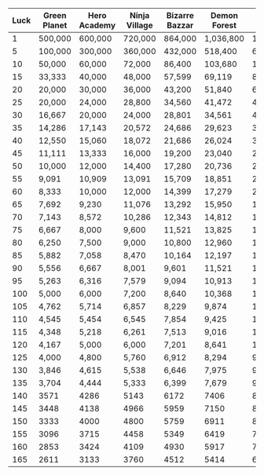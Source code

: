 | Luck | Green Planet | Hero Academy | Ninja Village | Bizarre Bazzar | Demon Forest | Cursed City | Spirit Town | Land of Ants | Sawblade City | Land of Giants | Marine Fortness | Virtual Palace | New World A | New World B |
|------|--------------|--------------|---------------|----------------|--------------|-------------|-------------|--------------|---------------|-----------------|------------------|-----------------|-------------|-------------|
| 1    | 500,000      | 600,000      | 720,000       | 864,000        | 1,036,800    | 1,244,160   | 1,492,992   | 1,791,590    | 2,149,908     | 2,579,890       | 3,095,868        | 3,715,041       | 4,458,049   | 5,349,659   |
| 5    | 100,000      | 300,000      | 360,000       | 432,000        | 518,400      | 622,080     | 746,496     | 895,795      | 1,074,954     | 1,151,934       | 1,247,511        | 743,008         | ?           | ?           |
| 10   | 50,000       | 60,000       | 72,000        | 86,400         | 103,680      | 124,416     | 149,299     | 179,159      | 214,990       | 238,595         | 281,722          | 371,504         | ?           | ?           |
| 15   | 33,333       | 40,000       | 48,000        | 57,599         | 69,119       | 82,943      | 99,532      | 119,438      | 143,326       | 171,991         | 206,389          | 247,667         | ?           | ?           |
| 20   | 20,000       | 30,000       | 36,000        | 43,200         | 51,840       | 62,208      | 74,650      | 89,580       | 107,495       | 128,995         | 154,793          | 185,752         | ?           | ?           |
| 25   | 20,000       | 24,000       | 28,800        | 34,560         | 41,472       | 49,766      | 59,720      | 71,664       | 85,996        | 103,196         | 123,835          | 148,602         | ?           | ?           |
| 30   | 16,667       | 20,000       | 24,000        | 28,801         | 34,561       | 41,473      | 49,767      | 59,721       | 71,665        | 85,998          | 103,198          | 123,837         | ?           | ?           |
| 35   | 14,286       | 17,143       | 20,572        | 24,686         | 29,623       | 35,548      | 42,658      | 51,189       | 61,427        | 73,713          | 88,455           | 106,146         | ?           | ?           |
| 40   | 12,550       | 15,060       | 18,072        | 21,686         | 26,024       | 31,228      | 37,474      | 44,969       | 53,963        | 64,755          | 77,706           | 93,248          | ?           | ?           |
| 45   | 11,111       | 13,333       | 16,000        | 19,200         | 23,040       | 27,648      | 33,177      | 39,813       | 47,775        | 57,330          | 68,796           | 82,556          | ?           | ?           |
| 50   | 10,000       | 12,000       | 14,400        | 17,280         | 20,736       | 24,883      | 29,860      | 35,832       | 42,998        | 51,598          | 61,917           | 74,301          | ?           | ?           |
| 55   | 9,091        | 10,909       | 13,091        | 15,709         | 18,851       | 22,621      | 27,146      | 32,575       | 39,090        | 46,908          | 56,289           | 67,547          | ?           | ?           |
| 60   | 8,333        | 10,000       | 12,000        | 14,399         | 17,279       | 20,735      | 24,882      | 29,859       | 35,830        | 42,996          | 51,596           | 61,915          | ?           | ?           |
| 65   | 7,692        | 9,230        | 11,076        | 13,292         | 15,950       | 19,140      | 22,968      | 27,562       | 33,074        | 39,689          | 47,627           | 57,152          | ?           | ?           |
| 70   | 7,143        | 8,572        | 10,286        | 12,343         | 14,812       | 17,774      | 21,329      | 25,595       | 30,714        | 36,856          | 44,228           | 53,073          | ?           | ?           |
| 75   | 6,667        | 8,000        | 9,600         | 11,521         | 13,825       | 16,590      | 19,908      | 23,889       | 28,667        | 34,400          | 41,280           | 49,536          | ?           | ?           |
| 80   | 6,250        | 7,500        | 9,000         | 10,800         | 12,960       | 15,552      | 18,662      | 22,395       | 26,874        | 32,249          | 38,698           | 46,438          | ?           | ?           |
| 85   | 5,882        | 7,058        | 8,470         | 10,164         |  12,197      | 14,636      | 17,564      | 21,076       | 25,292        | 30,350          | 36,420           | 43,704          | ?           | ?           |
| 90   | 5,556        | 6,667        | 8,001         | 9,601          | 11,521       | 13,825      | 16,590      | 19,908       | 23,890        | 28,668          | 34,401           | 41,282          | ?           | ?           |
| 95   | 5,263        | 6,316        | 7,579         | 9,094          | 10,913       | 13,096      | 15,715      | 18,858       | 22,630        | 27,156          | 32,587           | 39,105          | ?           | ?           |
| 100  | 5,000        | 6,000        | 7,200         | 8,640          | 10,368       | 12,442      | 14,930      | 17,916       | 21,499        | 25,799          | 30,959           | 37,150          | ?           | ?           |
| 105  | 4,762        | 5,714        | 6,857         | 8,229          | 9,874        | 11,849      | 14,219      | 17,063       | 20,476        | 24,571          | 29,485           | 35,382          | ?           | ?           |
| 110  | 4,545        | 5,454        | 6,545         | 7,854          | 9,425        | 11,309      | 13,571      | 16,286       | 19,543        | 23,451          | 28,141           | 33,770          | ?           | ?           |
| 115  | 4,348        | 5,218        | 6,261         | 7,513          | 9,016        | 10,819      | 12,983      | 15,580       | 18,696        | 22,435          | 26,922           | 32,306          | ?           | ?           |
| 120  | 4,167        | 5,000        | 6,000         | 7,201          | 8,641        | 10,369      | 12,443      | 14,931       | 17,917        | 21,501          | 25,801           | 30,961          | ?           | ?           |
| 125  | 4,000        | 4,800        | 5,760         | 6,912          | 8,294        | 9,953       | 11,944      | 14,333       | 17,199        | 20,637          | 24,764           | 29,720          | ?           | ?           |
| 130  | 3,846        | 4,615        | 5,538         | 6,646          | 7,975        | 9,570       | 11,484      | 13,780       | 16,536        | 19,844          | 23,812           | 28,575          | ?           | ?           |
| 135  | 3,704        | 4,444        | 5,333         | 6,399          | 7,679        | 9,215       | 11,058      | 13,270       | 15,924        | 19,108          | 22,930           | 27,516          | ?           | ?           |
| 140  | 3571         | 4286         | 5143          | 6172           | 7406         | 8887        | 10665       | 12798        | 15358         | 18429           | 22115            | 26538           | ?           | ?           |
| 145  | 3448         | 4138         | 4966          | 5959           | 7150         | 8581        | 10297       | 12356        | 14827         | 17793           | 21351            | 25621           | ?           | ?           |
| 150  | 3333         | 4000         | 4800          | 5759           | 6911         | 8294        | 9952        | 11943        | 14331         | 17198           | 20637            | 24764           | ?           | ?           |
| 155  | 3096         | 3715         | 4458          | 5349           | 6419         | 7703        | 9243        | 11092        | 13310         | 15972           | 19167            | 23000           | ?           | ?           |
| 160  | 2853         | 3424         | 4109          | 4930           | 5917         | 7100        | 8520        | 10224        | 12269         | 14722           | 17667            | 21200           | ?           | ?           |
| 165  | 2611         | 3133         | 3760          | 4512           | 5414         | 6497        | 7796        | 9356         | 11227         | 13472           | 16167            | 19400           | ?           | ?           |
